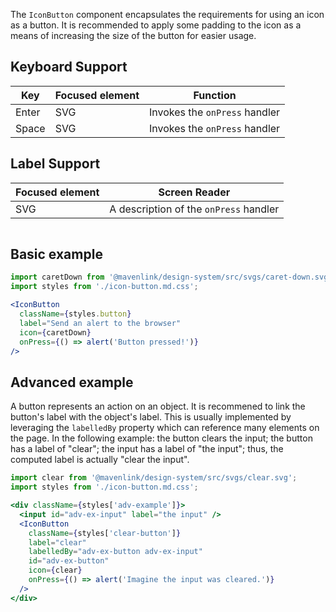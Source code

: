 The `IconButton` component encapsulates the requirements for using an icon as a button.
It is recommended to apply some padding to the icon as a means of increasing the size of the button for easier usage.

## Keyboard Support

| Key | Focused element | Function |
| --- | --------------- | -------- |
| Enter | SVG           | Invokes the `onPress` handler |
| Space | SVG           | Invokes the `onPress` handler |

## Label Support

| Focused element | Screen Reader |
| --------------- | ------------- |
| SVG             | A description of the `onPress` handler |

```css { "file": "./icon-button.md.css" }
```

## Basic example

```jsx
import caretDown from '@mavenlink/design-system/src/svgs/caret-down.svg';
import styles from './icon-button.md.css';

<IconButton
  className={styles.button}
  label="Send an alert to the browser"
  icon={caretDown}
  onPress={() => alert('Button pressed!')}
/>
```

## Advanced example

A button represents an action on an object.
It is recommened to link the button's label with the object's label.
This is usually implemented by leveraging the `labelledBy` property which can reference many elements on the page.
In the following example:
the button clears the input;
the button has a label of "clear";
the input has a label of "the input";
thus, the computed label is actually "clear the input".

```jsx
import clear from '@mavenlink/design-system/src/svgs/clear.svg';
import styles from './icon-button.md.css';

<div className={styles['adv-example']}>
  <input id="adv-ex-input" label="the input" />
  <IconButton
    className={styles['clear-button']}
    label="clear"
    labelledBy="adv-ex-button adv-ex-input"
    id="adv-ex-button"
    icon={clear}
    onPress={() => alert('Imagine the input was cleared.')}
  />
</div>
```
